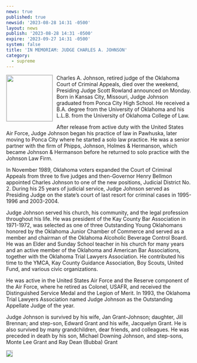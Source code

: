 ```yaml
---
news: true
published: true
newsid: '2023-08-28 14:31 -0500'
layout: news
publish: '2023-08-28 14:31 -0500'
expire: '2023-09-27 14:31 -0500'
system: false
title: 'IN MEMORIAM: JUDGE CHARLES A. JOHNSON'
category:
  - supreme
---
```

<a href="https://www.oscn.net/images/judge-charles-johnson.jpg"><img style="border: solid 1px silver; width: 125px; float: left; margin: 0 10px 10px 0;" src="https://www.oscn.net/images/judge-charles-johnson.jpg" /></a>
Charles A. Johnson, retired judge of the Oklahoma Court of Criminal Appeals, died over the weekend, Presiding Judge Scott Rowland announced on Monday.  Born in Kansas City, Missouri, Judge Johnson graduated from Ponca City High School.  He received a B.A. degree from the University of Oklahoma and his L.L.B. from the University of Oklahoma College of Law.

After release from active duty with the United States Air Force, Judge Johnson began his practice of law in Pawhuska, later moving to Ponca City where he started a solo law practice.  He was a senior partner with the firm of Phipps, Johnson, Holmes & Hermanson, which became Johnson & Hermanson before he returned to solo practice with the Johnson Law Firm.

In November 1989, Oklahoma voters expanded the Court of Criminal Appeals from three to five judges and then-Governor Henry Bellmon appointed Charles Johnson to one of the new positions, Judicial District No. 2.  During his 25 years of judicial service, Judge Johnson served as Presiding Judge on the state’s court of last resort for criminal cases in 1995-1996 and 2003-2004.

Judge Johnson served his church, his community, and the legal profession throughout his life.  He was president of the Kay County Bar Association in 1971-1972, was selected as one of three Outstanding Young Oklahomans honored by the Oklahoma Junior Chamber of Commerce and served as a member and chairman of the Oklahoma Alcoholic Beverage Control Board. He was an Elder and Sunday School teacher in his church for many years and an active member of the Oklahoma and American Bar Associations, together with the Oklahoma Trial Lawyers Association. He contributed his time to the YMCA, Kay County Guidance Association, Boy Scouts, United Fund, and various civic organizations.

He was active in the United States Air Force and the Reserve component of the Air Force, where he retired as Colonel, USAFR, and received the Distinguished Service Medal and the Legion of Merit.  In 1993, the Oklahoma Trial Lawyers Association named Judge Johnson as the Outstanding Appellate Judge of the year.

Judge Johnson is survived by his wife, Jan Grant-Johnson; daughter, Jill Brennan; and step-son, Edward Grant and his wife, Jacquelyn Grant. He is also survived by many grandchildren, dear friends, and colleagues. He was preceded in death by his son, Michael Downing Johnson, and step-sons, Monte Lee Grant and Ray Dean (Bubba) Grant

<a href="https://www.oscn.net/images/judge-charles-johnson.jpg"><img style="border: solid 1px silver; margin: auto;" src="https://www.oscn.net/images/judge-charles-johnson-standing.jpg" /></a>

